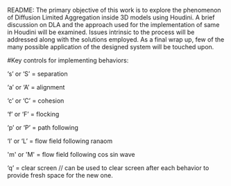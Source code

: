 README:
The primary objective of this work is to explore the phenomenon of Diffusion Limited Aggregation inside 3D models using Houdini. A brief discussion on DLA and the approach used for the implementation of same in Houdini will be examined. Issues intrinsic to the process will
be addressed along with the solutions employed. As a final wrap up, few of the many possible application of the designed system will be touched upon.

#Key controls for implementing behaviors:

‘s’ or ‘S’ = separation

‘a’ or ‘A’ = alignment

‘c’ or ‘C’ = cohesion

‘f’ or ‘F’ = flocking

‘p’ or ‘P’ = path following

‘l’ or ‘L’ = flow field following ranaom

'm' or 'M' = flow field following cos sin wave

‘q’ = clear screen // can be used to clear screen after each behavior to provide fresh space for the new one.
